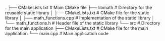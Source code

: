 .
├── CMakeLists.txt        # Main CMake file
├── libmath               # Directory for the reusable static library
│   ├── CMakeLists.txt    # CMake file for the static library
│   ├── math_functions.cpp # Implementation of the static library
│   └── math_functions.h   # Header file of the static library
└── src                   # Directory for the main application
    ├── CMakeLists.txt    # CMake file for the main application
    └── main.cpp          # Main application code

